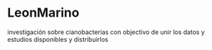 # LeonMarino
investigación sobre cianobacterias con objectivo de unir los datos y estudios disponibles y distribuirlos
